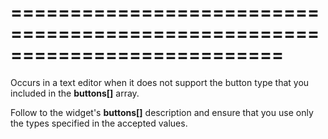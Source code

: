 ===========================================================================
===========================================================================

<!--shortDescription-->
Occurs in a text editor when it does not support the button type that you included in the **buttons[]** array.
<!--/shortDescription-->

<!--fullDescription-->
Follow to the widget's **buttons[]** description and ensure that you use only the types specified in the accepted values.
<!--/fullDescription-->